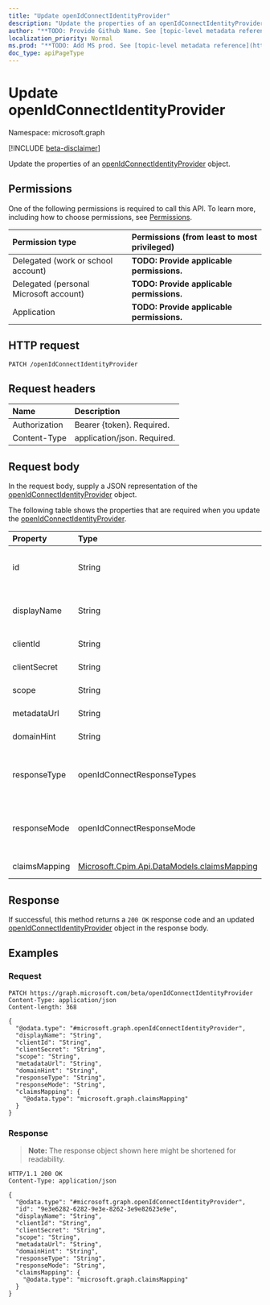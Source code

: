 ```yaml
---
title: "Update openIdConnectIdentityProvider"
description: "Update the properties of an openIdConnectIdentityProvider object."
author: "**TODO: Provide Github Name. See [topic-level metadata reference](https://msgo.azurewebsites.net/add/document/guidelines/metadata.html#topic-level-metadata)**"
localization_priority: Normal
ms.prod: "**TODO: Add MS prod. See [topic-level metadata reference](https://msgo.azurewebsites.net/add/document/guidelines/metadata.html#topic-level-metadata)**"
doc_type: apiPageType
---
```


# Update openIdConnectIdentityProvider
Namespace: microsoft.graph

[!INCLUDE [beta-disclaimer](../../includes/beta-disclaimer.md)]

Update the properties of an [openIdConnectIdentityProvider](../resources/openidconnectidentityprovider.md) object.

## Permissions
One of the following permissions is required to call this API. To learn more, including how to choose permissions, see [Permissions](/graph/permissions-reference).

|Permission type|Permissions (from least to most privileged)|
|:---|:---|
|Delegated (work or school account)|**TODO: Provide applicable permissions.**|
|Delegated (personal Microsoft account)|**TODO: Provide applicable permissions.**|
|Application|**TODO: Provide applicable permissions.**|

## HTTP request

<!-- {
  "blockType": "ignored"
}
-->
``` http
PATCH /openIdConnectIdentityProvider
```

## Request headers
|Name|Description|
|:---|:---|
|Authorization|Bearer {token}. Required.|
|Content-Type|application/json. Required.|

## Request body
In the request body, supply a JSON representation of the [openIdConnectIdentityProvider](../resources/openidconnectidentityprovider.md) object.

The following table shows the properties that are required when you update the [openIdConnectIdentityProvider](../resources/openidconnectidentityprovider.md).

|Property|Type|Description|
|:---|:---|:---|
|id|String|**TODO: Add Description** Inherited from [identityProviderBase](../resources/identityproviderbase.md)|
|displayName|String|**TODO: Add Description** Inherited from [identityProviderBase](../resources/identityproviderbase.md)|
|clientId|String|**TODO: Add Description**|
|clientSecret|String|**TODO: Add Description**|
|scope|String|**TODO: Add Description**|
|metadataUrl|String|**TODO: Add Description**|
|domainHint|String|**TODO: Add Description**|
|responseType|openIdConnectResponseTypes|**TODO: Add Description**. Possible values are: `code`, `id_token`, `token`.|
|responseMode|openIdConnectResponseMode|**TODO: Add Description**. Possible values are: `form_post`, `query`, `unknownFutureValue`.|
|claimsMapping|[Microsoft.Cpim.Api.DataModels.claimsMapping](../resources/claimsmapping.md)|**TODO: Add Description**|



## Response

If successful, this method returns a `200 OK` response code and an updated [openIdConnectIdentityProvider](../resources/openidconnectidentityprovider.md) object in the response body.

## Examples

### Request
<!-- {
  "blockType": "request",
  "name": "update_openidconnectidentityprovider"
}
-->
``` http
PATCH https://graph.microsoft.com/beta/openIdConnectIdentityProvider
Content-Type: application/json
Content-length: 368

{
  "@odata.type": "#microsoft.graph.openIdConnectIdentityProvider",
  "displayName": "String",
  "clientId": "String",
  "clientSecret": "String",
  "scope": "String",
  "metadataUrl": "String",
  "domainHint": "String",
  "responseType": "String",
  "responseMode": "String",
  "claimsMapping": {
    "@odata.type": "microsoft.graph.claimsMapping"
  }
}
```


### Response
>**Note:** The response object shown here might be shortened for readability.
<!-- {
  "blockType": "response",
  "truncated": true
}
-->
``` http
HTTP/1.1 200 OK
Content-Type: application/json

{
  "@odata.type": "#microsoft.graph.openIdConnectIdentityProvider",
  "id": "9e3e6282-6282-9e3e-8262-3e9e82623e9e",
  "displayName": "String",
  "clientId": "String",
  "clientSecret": "String",
  "scope": "String",
  "metadataUrl": "String",
  "domainHint": "String",
  "responseType": "String",
  "responseMode": "String",
  "claimsMapping": {
    "@odata.type": "microsoft.graph.claimsMapping"
  }
}
```

